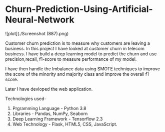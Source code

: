 # Churn-Prediction-Using-Artificial-Neural-Network
![plot](./Screenshot (887).png)

Customer churn prediction is to measure why customers are leaving a business. In this project I have looked at customer churn in telecom business. I have build a deep learning model to predict the churn and use precision,recall, f1-score to measure performance of my model.

I have then handle the Imbalance data using SMOTE techniques to improve the score of the minority and majority class and improve the overall f1 score.

Later I have devloped the web application.

Technologies used-

1. Prgramming Language - Python 3.8
2. Libraries - Pandas, NumPy, Seaborn
3. Deep Learning Framework - Tensorflow 2.3
4. Web Technology - Flask, HTML5, CSS, JavaScript.
